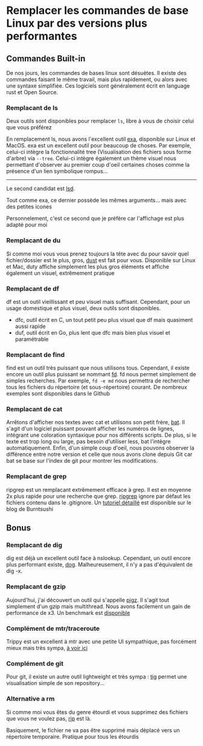 # Remplacer les commandes de base Linux par des versions plus performantes

## Commandes Built-in

De nos jours, les commandes de bases linux sont désuètes. Il existe des
commandes faisant le même travail, mais plus rapidement, ou alors avec
une syntaxe simplifiée. Ces logiciels sont généralement écrit en
language rust et Open Source.

### Remplacant de ls

Deux outils sont disponibles pour remplacer `ls`, libre à vous de choisir celui que vous préférez

En remplacement ls, nous avons l'excellent outil
[exa](https://the.exa.website/), disponible sur Linux et MacOS. exa est
un excellent outil pour beaucoup de choses. Par exemple, celui-ci
intègre la fonctionnalité tree (Visualisation des fichiers sous forme
d'arbre) via `--tree`. Celui-ci intègre également un thème visuel nous
permettant d'observer au premier coup d'oeil certaines choses comme la
présence d'un lien symbolique rompus...

---

Le second candidat est [lsd](https://github.com/lsd-rs/lsd).

Tout comme exa, ce dernier possède les mêmes arguments... mais avec des petites icones

Personnelement, c'est ce second que je préfère car l'affichage est plus adapté pour moi

### Remplacant de du

Si comme moi vous vous prenez toujours la tête avec du pour savoir quel
fichier/dossier est le plus, gros,
[dust](https://github.com/bootandy/dust) est fait pour vous. Disponible
sur Linux et Mac, duty affiche simplement les plus gros éléments et
affiche également un visuel, extrêmement pratique

### Remplacant de df

df est un outil vieillissant et peu visuel mais suffisant. Cependant,
pour un usage domestique et plus visuel, deux outils sont disponibles.

  * dfc, outil écrit en C, un tout petit peu plus visuel que df mais
    quasiment aussi rapide
  * duf, outil écrit en Go, plus lent que dfc mais bien plus visuel et
    paramétrable

### Remplacant de find

find est un outil très puissant que nous utilisons tous. Cependant, il
existe encore un outil plus puissant se nommant
[fd](https://github.com/sharkdp/fd). fd nous permet simplement de
simples recherches. Par exemple, `fd -e md` nous permettra
de rechercher tous les fichiers du répertoire (et sous-répertoire)
courant. De nombreux exemples sont disponibles dans le Github

### Remplacant de cat

Arrêtons d'afficher nos textes avec cat et utilisons son petit frère,
[bat](https://github.com/sharkdp/bat). Il s'agit d'un logiciel
puissant pouvant afficher les numéros de lignes, intégrant une
coloration syntaxique pour nos différents scripts. De plus, si le texte
est trop long ou large, pas besoin d'utiliser less, bat l'intègre
automatiquement. Enfin, d'un simple coup d'oeil, nous pouvons observer
la différence entre notre version et celle que nous avons clone depuis
Git car bat se base sur l'index de git pour montrer les modifications.

### Remplacant de grep

ripgrep est un remplacant extrêmement efficace à grep. Il est en moyenne
2x plus rapide pour une recherche que grep.
[ripgrep](https://github.com/BurntSushi/ripgrep) ignore par défaut les
fichiers contenu dans le .gitignore. Un [tutoriel
détaillé](https://blog.burntsushi.net/ripgrep/) est disponible sur le
blog de Burntsushi

## Bonus

### Remplacant de dig

dig est déjà un excellent outil face à nslookup. Cependant, un outil
encore plus performant existe, [dog](https://github.com/ogham/dog/).
Malheureusement, il n'y a pas d'équivalent de dig -x.

### Remplacant de gzip

Aujourd'hui, j'ai découvert un outil qui s'appelle
[pigz](https://zlib.net/pigz/). Il s'agit tout simplement d'un gzip
mais multithread. Nous avons facilement un gain de performance de x3. Un
benchmark est [disponible](https://rachaellappan.github.io/pigz/)

### Complément de mtr/traceroute

Trippy est un excellent à mtr avec une petite UI sympathique, pas forcément mieux mais très sympa, [à voir ici](https://github.com/fujiapple852/trippy)

### Complément de git

Pour git, il existe un autre outil lightweight et très sympa :
[tig](https://github.com/jonas/tig) permet une visualisation simple de
son repository...

### Alternative a rm

Si comme moi vous êtes du genre étourdi et vous supprimez des fichiers que vous ne voulez pas, [rip](https://github.com/nivekuil/rip) est là.

Basiquement, le fichier ne va pas être supprimé mais déplacé vers un répertoire temporaire. Pratique pour tous les étourdis
